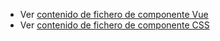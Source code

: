  - Ver [contenido de fichero de componente Vue](./zspinner.vue)
 - Ver [contenido de fichero de componente CSS](./zspinner.css)
